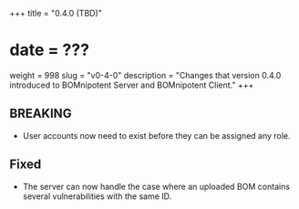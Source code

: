 +++
title = "0.4.0 (TBD)"
# date = ???
weight = 998
slug = "v0-4-0"
description = "Changes that version 0.4.0 introduced to BOMnipotent Server and BOMnipotent Client."
+++

## BREAKING
- User accounts now need to exist before they can be assigned any role.

## Fixed
- The server can now handle the case where an uploaded BOM contains several vulnerabilities with the same ID.
